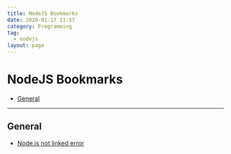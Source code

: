 ```yaml
---
title: NodeJS Bookmarks
date: 2020-01-17 11:57
category: Programming
tag:
  - nodejs
layout: page
---
```


# NodeJS Bookmarks

- [General](#general)

- - -

## General

* [Node.js not linked error](https://stackoverflow.com/questions/12663488/node-js-not-linked-error)
